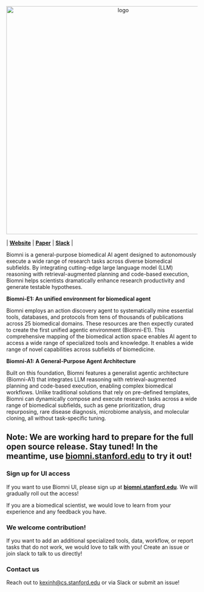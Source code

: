 <p align="center"><img src="https://github.com/snap-stanford/biomni/blob/main/figs/biomni_logo.png?raw=true" alt="logo" width="600px" /></p>

| [**Website**](https://biomni.stanford.edu) | [**Paper**](https://biomni.stanford.edu/paper.pdf) | [**Slack**](https://join.slack.com/t/biomnigroup/shared_invite/zt-33tqvikc3-C0sa4As53y08aH03yKHUVQ) |

Biomni is a general-purpose biomedical AI agent designed to autonomously execute a wide range of research tasks across diverse biomedical subfields. By integrating cutting-edge large language model (LLM) reasoning with retrieval-augmented planning and code-based execution, Biomni helps scientists dramatically enhance research productivity and generate testable hypotheses.

**Biomni-E1: An unified environment for biomedical agent**

Biomni employs an action discovery agent to systematically mine essential tools, databases, and protocols from tens of thousands of publications across 25 biomedical domains. These resources are then expectly curated to create the first unified agentic environment (Biomni-E1). This comprehensive mapping of the biomedical action space enables AI agent to access a wide range of specialized tools and knowledge. It enables a wide range of novel capabilities across subfields of biomedicine.

**Biomni-A1: A General-Purpose Agent Architecture**

Built on this foundation, Biomni features a generalist agentic architecture (Biomni-A1) that integrates LLM reasoning with retrieval-augmented planning and code-based execution, enabling complex biomedical workflows. Unlike traditional solutions that rely on pre-defined templates, Biomni can dynamically compose and execute research tasks across a wide range of biomedical subfields, such as gene prioritization, drug repurposing, rare disease diagnosis, microbiome analysis, and molecular cloning, all without task-specific tuning.

## Note: We are working hard to prepare for the full open source release. Stay tuned! In the meantime, use [**biomni.stanford.edu**](https://biomni.stanford.edu) to try it out!


### Sign up for UI access

If you want to use Biomni UI, please sign up at [**biomni.stanford.edu**](https://biomni.stanford.edu). We will gradually roll out the access!

If you are a biomedical scientist, we would love to learn from your experience and any feedback you have.  

### We welcome contribution!

If you want to add an additional specialized tools, data, workflow, or report tasks that do not work, we would love to talk with you! Create an issue or join slack to talk to us directly!

### Contact us
Reach out to kexinh@cs.stanford.edu or via Slack or submit an issue!

